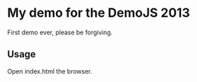 My demo for the DemoJS 2013
===========================

First demo ever, please be forgiving.

Usage
-----

Open index.html the browser.